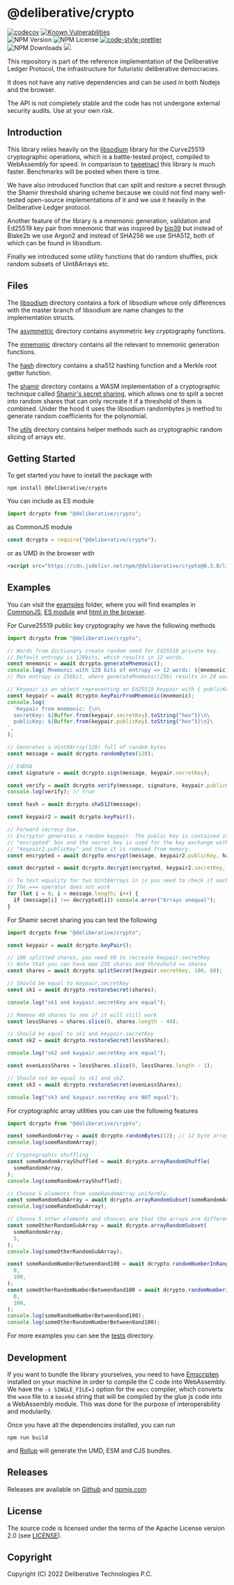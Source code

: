 # @deliberative/crypto

[![codecov][codecov-image]][codecov-url]
[![Known Vulnerabilities](https://snyk.io/test/github/deliberative/crypto/badge.svg?targetFile=package.json)](https://snyk.io/test/github/deliberative/crypto?targetFile=package.json)
<br>
![NPM Version](https://img.shields.io/npm/v/@deliberative/crypto)
![NPM License](https://img.shields.io/npm/l/@deliberative/crypto)
[![code-style-prettier][code-style-prettier-image]][code-style-prettier-url]
<br>
![NPM Downloads](https://img.shields.io/npm/dw/@deliberative/crypto)
[![](https://data.jsdelivr.com/v1/package/npm/@deliberative/crypto/badge)](https://www.jsdelivr.com/package/npm/@deliberative/crypto)

[codecov-image]: https://codecov.io/gh/deliberative/crypto/branch/master/graph/badge.svg
[codecov-url]: https://codecov.io/gh/deliberative/crypto
[code-style-prettier-image]: https://img.shields.io/badge/code_style-prettier-ff69b4.svg?style=flat-square
[code-style-prettier-url]: https://github.com/prettier/prettier

This repository is part of the reference implementation of the Deliberative Ledger Protocol, the infrastructure for futuristic deliberative democracies.

It does not have any native dependencies and can be used in both Nodejs and the browser.

The API is not completely stable and the code has not undergone external security audits. Use at your own risk.

## Introduction

This library relies heavily on the [libsodium](https://github.com/jedisct1/libsodium) library for the Curve25519 cryptographic operations, which is a battle-tested project, compiled to WebAssembly for speed. In comparison to [tweetnacl](https://github.com/dchest/tweetnacl-js) this library is much faster. Benchmarks will be posted when there is time.

We have also introduced function that can split and restore a secret through the Shamir threshold sharing scheme because we could not find many well-tested open-source implementations of it and we use it heavily in the Deliberative Ledger protocol.

Another feature of the library is a mnemonic generation, validation and Ed25519 key pair from mnemonic that was inspired by [bip39](https://github.com/bitcoinjs/bip39) but instead of Blake2b we use Argon2 and instead of SHA256 we use SHA512, both of which can be found in libsodium.

Finally we introduced some utility functions that do random shuffles, pick random subsets of Uint8Arrays etc.

## Files

The [libsodium](https://github.com/deliberative/libsodium) directory contains a fork of libsodium whose only differences with the master branch of libsodium are name changes to the implementation structs.

The [asymmetric](src/asymmetric) directory contains asymmetric key cryptography functions.

The [mnemonic](src/mnemonic) directory contains all the relevant to mnemonic generation functions.

The [hash](src/hash) directory contains a sha512 hashing function and a Merkle root getter function.

The [shamir](src/shamir) directory contains a WASM implementation of a cryptographic technique called [Shamir's secret
sharing](https://en.wikipedia.org/wiki/Shamir%27s_Secret_Sharing), which allows one to split a secret into random shares that can only recreate it if a threshold of them is combined.
Under the hood it uses the libsodium randombytes js method to generate random coefficients for the polynomial.

The [utils](src/utils) directory contains helper methods such as cryptographic random slicing of arrays etc.

## Getting Started

To get started you have to install the package with

```
npm install @deliberative/crypto
```

You can include as ES module

```typescript
import dcrypto from "@deliberative/crypto";
```

as CommonJS module

```javascript
const dcrypto = require("@deliberative/crypto");
```

or as UMD in the browser with

```html
<script src="https://cdn.jsdelivr.net/npm/@deliberative/crypto@0.3.8/lib/index.min.js"></script>
```

## Examples

You can visit the [examples](examples/js) folder, where you will find examples in
[CommonJS](examples/js/test.cjs), [ES module](examples/js/test.mjs) and
[html in the browser](examples/js/test.html).

For Curve25519 public key cryptography we have the following methods

```typescript
import dcrypto from "@deliberative/crypto";

// Words from dictionary create random seed for Ed25519 private key.
// Default entropy is 128bits, which results in 12 words.
const mnemonic = await dcrypto.generateMnemonic();
console.log(`Mnemonic with 128 bits of entropy => 12 words: ${mnemonic}`);
// Max entropy is 256bit, where generateMnemonic(256) results in 24 words.

// Keypair is an object representing an Ed25519 keypair with { publicKey: Uint8Array(32), secretKey: Uint8Array(64) }
const keypair = await dcrypto.keyPairFromMnemonic(mnemonic);
console.log(
  `Keypair from mnemonic: {\n\
  secretKey: ${Buffer.from(keypair.secretKey).toString("hex")}\n\
  publicKey: ${Buffer.from(keypair.publicKey).toString("hex")}\n}\
`,
);

// Generates a Uint8Array(128) full of random bytes
const message = await dcrypto.randomBytes(128);

// EdDSA
const signature = await dcrypto.sign(message, keypair.secretKey);

const verify = await dcrypto.verify(message, signature, keypair.publicKey);
console.log(verify); // true

const hash = await dcrypto.sha512(message);

const keypair2 = await dcrypto.keyPair();

// Forward secrecy box.
// Encryptor generates a random keypair. The public key is contained in the
// "encrypted" box and the secret key is used for the key exchange with
// "keypair2.publicKey" and then it is removed from memory.
const encrypted = await dcrypto.encrypt(message, keypair2.publicKey, hash);

const decrypted = await dcrypto.decrypt(encrypted, keypair2.secretKey, hash);

// To test equality for two Uint8Arrays in js you need to check if each of their elements are equal
// The === operator does not work
for (let i = 0; i < message.length; i++) {
  if (message[i] !== decrypted[i]) console.error("Arrays unequal");
}
```

For Shamir secret sharing you can test the following

```typescript
import dcrypto from "@deliberative/crypto";

const keypair = await dcrypto.keyPair();

// 100 splitted shares, you need 60 to recreate keypair.secretKey
// Note that you can have max 255 shares and threshold <= shares
const shares = await dcrypto.splitSecret(keypair.secretKey, 100, 60);

// Should be equal to keypair.secretKey
const sk1 = await dcrypto.restoreSecret(shares);

console.log("sk1 and kaypair.secretKey are equal");

// Remove 40 shares to see if it will still work
const lessShares = shares.slice(0, shares.length - 40);

// Should be equal to sk1 and keypair.secretKey
const sk2 = await dcrypto.restoreSecret(lessShares);

console.log("sk2 and kaypair.secretKey are equal");

const evenLessShares = lessShares.slice(0, lessShares.length - 1);

// Should not be equal to sk1 and sk2.
const sk3 = await dcrypto.restoreSecret(evenLessShares);

console.log("sk3 and kaypair.secretKey are NOT equal");
```

For cryptographic array utilities you can use the following features

```typescript
import dcrypto from "@deliberative/crypto";

const someRandomArray = await dcrypto.randomBytes(12); // 12 byte array
console.log(someRandomArray);

// Cryptographic shuffling
const someRandomArrayShuffled = await dcrypto.arrayRandomShuffle(
  someRandomArray,
);
console.log(someRandomArrayShuffled);

// Choose 5 elements from someRandomArray uniformly.
const someRandomSubArray = await dcrypto.arrayRandomSubset(someRandomArray, 5); // 5 elements
console.log(someRandomSubArray);

// Choose 5 other elements and chances are that the arrays are different
const someOtherRandomSubArray = await dcrypto.arrayRandomSubset(
  someRandomArray,
  5,
);
console.log(someOtherRandomSubArray);

const someRandomNumberBetween0and100 = await dcrypto.randomNumberInRange(
  0,
  100,
);
const someOtherRandomNumberBetween0and100 = await dcrypto.randomNumberInRange(
  0,
  100,
);
console.log(someRandomNumberBetween0and100);
console.log(someOtherRandomNumberBetween0and100);
```

For more examples you can see the [tests](__tests__) directory.

## Development

If you want to bundle the library yourselves, you need to have [Emscripten](https://github.com/emscripten-core/emscripten)
installed on your machine in order to compile the C code into WebAssembly.
We have the `-s SINGLE_FILE=1` option for the `emcc` compiler, which converts the `wasm` file to a `base64` string
that will be compiled by the glue js code into a WebAssembly module. This was done for the purpose of interoperability
and modularity.

Once you have all the dependencies installed, you can run

```
npm run build
```

and [Rollup](https://github.com/rollup/rollup) will generate the UMD, ESM and CJS bundles.

## Releases

Releases are available on [Github](https://github.com/deliberative/crypto/releases)
and [npmjs.com](https://www.npmjs.com/package/@deliberative/crypto)

## License

The source code is licensed under the terms of the Apache License version 2.0 (see [LICENSE](LICENSE)).

## Copyright

Copyright (C) 2022 Deliberative Technologies P.C.
